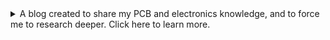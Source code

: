 <details> <summary>A blog created to share my PCB and electronics knowledge, and to force me to research deeper. Click here to learn more.</summary>

Welcome to my blog!

On Aug 2022, I started posting PCB and electronics related content on LinkedIn. At the time, this had two reasons: Boost my chances of employment after graduating from university, and to share some of the knowledge I gained through self study and personal projects during university.

I quickly found out that LinkedIn's 3000 character limit forced me to write and re-write the content until I felt that it was concise and precise enough. They say that you dont understand something unless you can explain it to a 5 year old, and I felt that I dont fully grasp a subject whenever the character limit didnt suffice. Most of my posts took 5+ hours to write, most of which is to understand the topic better.

While I probably wont be able to post often, I would like to continue doing so. My posts will aim to fit fully within the 3000 character limit (excluding appendix), and I will not use AI tools to help me write the posts as that reduces my learning value (maybe I'll use them to help me organize my thoughts or find references, but all writing is my own).
</details>
